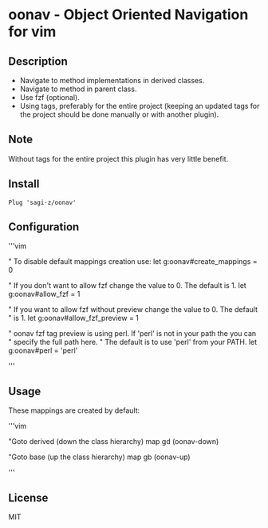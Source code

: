 # oonav - Object Oriented Navigation for vim

## Description

* Navigate to method implementations in derived classes.
* Navigate to method in parent class.
* Use fzf (optional).
* Using tags, preferably for the entire project (keeping an updated tags for the
  project should be done manually or with another plugin).

## Note

Without tags for the entire project this plugin has very little benefit.

## Install

`Plug 'sagi-z/oonav'`

## Configuration

'''vim

" To disable default mappings creation use:
let g:oonav#create_mappings = 0

" If you don't want to allow fzf change the value to 0. The default is 1.
let g:oonav#allow_fzf = 1

" If you want to allow fzf without preview change the value to 0. The default
" is 1.
let g:oonav#allow_fzf_preview = 1

" oonav fzf tag preview is using perl. If 'perl' is not in your path the you can
" specify the full path here.
" The default is to use 'perl' from your PATH.
let g:oonav#perl = 'perl'

'''

## Usage

These mappings are created by default:

'''vim

"Goto derived (down the class hierarchy)
map <unique> <Leader>gd  <Plug>(oonav-down)

"Goto base (up the class hierarchy)
map <unique> <Leader>gb  <Plug>(oonav-up)

'''

## License

MIT
